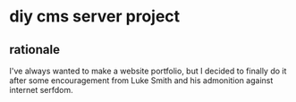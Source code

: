 diy cms server project
======================

rationale
---------

I've always wanted to make a website portfolio, but I decided to finally do it
after some encouragement from Luke Smith and his admonition against internet
serfdom.
